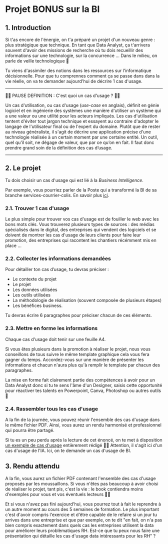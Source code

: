 # Projet BONUS sur la BI

## 1. Introduction
Si t'as encore de l'énergie, on t'a préparé un projet d'un nouveau genre : plus stratégique que technique. En tant que Data Analyst, ça t'arrivera souvent d'avoir des missions de recherche où tu dois recueillir des informations sur une technologie, sur la concurrence ... Dans le milieu, on parle de veille technologique 🧐

Tu viens d'assimiler des notions dans les ressources sur l'informatique décisionnelle. Pour que tu comprennes comment ça se passe dans dans la vie réelle, on va te demander aujourd'hui de décrire 1 cas d'usage.
___

🤖🤖 PAUSE DEFINITION : C'est quoi un cas d'usage ? 🤖🤖

Un cas d'utilisation, ou cas d'usage (*use-case* en anglais), définit en génie logiciel et en ingénierie des systèmes une manière d'utiliser un système qui a une valeur ou une utilité pour les acteurs impliqués. Les cas d'utilisation tentent d'éviter tout jargon technique et essayent au contraire d'adopter le langage de l'utilisateur final ou de l'expert du domaine. Plutôt que de rester au niveau généraliste, il s'agit de décrire une application précise d'une technologie réalisée à un certain moment par une certaine entité. Un outil, quel qu’il soit, ne dégage de valeur, que par ce qu’on en fait. Il faut donc prendre grand soin de la définition des cas d’usage. 

___

## 2. Le projet

Tu dois choisir un cas d'usage qui est lié à la *Business Intelligence*.

Par exemple, vous pourriez parler de la Poste qui a transformé la BI de sa branche services-courrier-colis. En savoir plus [ici](https://www.lemagit.fr/etude/La-Poste-transforme-la-BI-de-sa-branche-services-courrier-colis).


### 2.1. Trouver 1 cas d'usage

Le plus simple pour trouver vos cas d'usage est de fouiller le web avec les bons mots clés. Vous trouverez plusieurs types de sources : des médias spécialisés dans le digital, des entreprises qui vendent des logiciels et se doivent de montrer les cas d'usage de leurs clients pour faire leur promotion, des entreprises qui racontent les chantiers récémment mis en place ...

### 2.2. Collecter les informations demandées

Pour détailler ton cas d’usage, tu devras préciser : 
- Le contexte du projet
- Le projet
- Les données utilisées
- Les outils utilisées
- La méthodologie de réalisation (souvent composée de plusieurs étapes)
- Les bénéfices business.

Tu devras écrire 6 paragraphes pour préciser chacun de ces éléments. 


### 2.3. Mettre en forme les informations

Chaque cas d'usage doit tenir sur une feuille A4. 

Si vous êtes plusieurs dans la promotion à réaliser le projet, nous vous conseillons de tous suivre le même template graphique cela vous fera gagner du temps. Accordez-vous sur une manière de présenter les informations et chacun n'aura plus qu'à remplir le template par chacun des paragraphes.

La mise en forme fait clairement partie des compétences à avoir pour un Data Analyst donc si tu te sens l'âme d'un Designer, saisis cette opportunité pour réactiver tes talents en Powerpoint, Canva, Photoshop ou autres outils 🎨


### 2.4. Rassembler tous les cas d'usage

A la fin de la journée, vous pouvez réunir l'ensemble des cas d'usage dans le même fichier PDF. Ainsi, vous aurez un rendu harmonisé et professionnel qui pourra être partagé.

Si tu es un peu perdu après la lecture de cet énoncé, on te met à disposition [un exemple de cas d'usage](https://drive.google.com/file/d/1P7CVWcyA8Yxn5PcP9aQCO-rtHNhRTY_Y/view?usp=sharing) entièrement rédigé 🚴‍♀‍ Attention, il s'agit ici d'un cas d'usage de l'IA. Ici, on te demande un cas d'usage de BI. 


## 3. Rendu attendu
A la fin, vous aurez un fichier PDF contenant l'ensemble des cas d'usage proposés par les moussaillons. 
Si vous n'êtes pas beaucoup à avoir choisi de réaliser le projet, tant pis, c'est la vie : le book contiendra moins d'exemples pour vous et vos éventuels lecteurs 🦴🍖 

Et si vous n'avez pas fini aujourd'hui, vous pourrez tout à fait le reprendre à un autre moment au cours des 5 semaines de formation. Le plus important c'est d'avoir compris l'exercice et d'être capable de le refaire si un jour tu arrives dans une entreprise et que par exemple, on te dit "en fait, on n'a pas bien compris exactement dans quels cas les entreprises utilisent la data pour améliorer leurs problèmatiques RH. Est-ce que tu peux nous faire une présentation qui détaille les cas d'usage data intéressants pour les RH" ?
